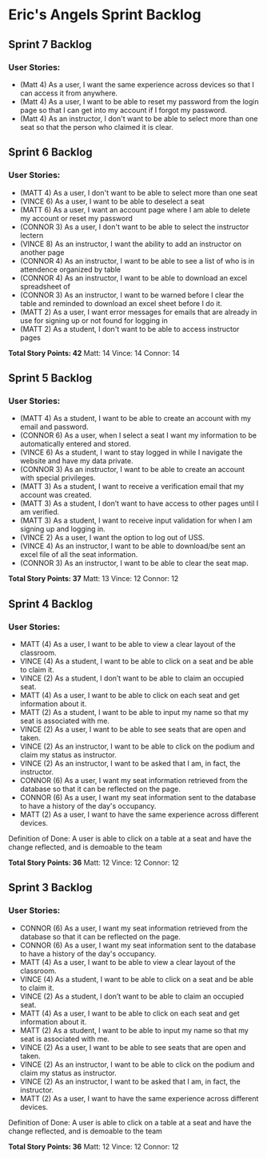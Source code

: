 # Eric's Angels Sprint Backlog

## **Sprint 7 Backlog**

### User Stories:
- (Matt 4) As a user, I want the same experience across devices so that I can access it from anywhere.
- (Matt 4) As a user, I want to be able to reset my password from the login page so that I can get into my account if I forgot my password.
- (Matt 4) As an instructor, I don't want to be able to select more than one seat so that the person who claimed it is clear.


## **Sprint 6 Backlog**

### User Stories:
- (MATT 4) As a user, I don't want to be able to select more than one seat
- (VINCE 6) As a user, I want to be able to deselect a seat
- (MATT 6) As a user, I want an account page where I am able to delete my account or reset my password
- (CONNOR 3) As a user, I don't want to be able to select the instructor lectern
- (VINCE 8) As an instructor, I want the ability to add an instructor on another page
- (CONNOR 4) As an instructor, I want to be able to see a list of who is in attendence organized by table
- (CONNOR 4) As an instructor, I want to be able to download an excel spreadsheet of 
- (CONNOR 3) As an instructor, I want to be warned before I clear the table and reminded to download an excel sheet before I do it.
- (MATT 2) As a user, I want error messages for emails that are already in use for signing up or not found for logging in
- (MATT 2) As a student, I don't want to be able to access instructor pages


**Total Story Points: 42**
Matt: 14
Vince: 14
Connor: 14

## **Sprint 5 Backlog**

### User Stories:
- (MATT 4) As a student, I want to be able to create an account with my email and password.
- (CONNOR 6) As a user, when I select a seat I want my information to be automatically entered and stored.
- (VINCE 6) As a student, I want to stay logged in while I navigate the website and have my data private.
- (CONNOR 3) As an instructor, I want to be able to create an account with special privileges.
- (MATT 3) As a student, I want to receive a verification email that my account was created.
- (MATT 3) As a student, I don’t want to have access to other pages until I am verified.
- (MATT 3) As a student, I want to receive input validation for when I am signing up and logging in.
- (VINCE 2) As a user, I want the option to log out of USS.
- (VINCE 4) As an instructor, I want to be able to download/be sent an excel file of all the seat information.
- (CONNOR 3) As an instructor, I want to be able to clear the seat map.


**Total Story Points: 37**
Matt: 13
Vince: 12
Connor: 12

## **Sprint 4 Backlog**

### User Stories:
- MATT (4) As a user, I want to be able to view a clear layout of the classroom.
- VINCE (4) As a student, I want to be able to click on a seat and be able to claim it.
- VINCE (2) As a student, I don’t want to be able to claim an occupied seat.
- MATT (4) As a user, I want to be able to click on each seat and get information about it.
- MATT (2) As a student, I want to be able to input my name so that my seat is associated with me.
- VINCE (2) As a user, I want to be able to see seats that are open and taken.
- VINCE (2) As an instructor,  I want to be able to click on the podium and claim my status as instructor.
- VINCE (2) As an instructor, I want to be asked that I am, in fact, the instructor.
- CONNOR (6) As a user, I want my seat information retrieved from the database so that it can be reflected on the page.
- CONNOR (6) As a user, I want my seat information sent to the database to have a history of the day's occupancy.
- MATT (2) As a user, I want to have the same experience across different devices.

Definition of Done:
A user is able to click on a table at a seat and have the change reflected, and is
demoable to the team

**Total Story Points: 36**
Matt: 12
Vince: 12
Connor: 12

## **Sprint 3 Backlog**

### User Stories:
- CONNOR (6) As a user, I want my seat information retrieved from the database so that it can be reflected on the page.
- CONNOR (6) As a user, I want my seat information sent to the database to have a history of the day's occupancy.
- MATT (4) As a user, I want to be able to view a clear layout of the classroom.
- VINCE (4) As a student, I want to be able to click on a seat and be able to claim it.
- VINCE (2) As a student, I don’t want to be able to claim an occupied seat.
- MATT (4) As a user, I want to be able to click on each seat and get information about it.
- MATT (2) As a student, I want to be able to input my name so that my seat is associated with me.
- VINCE (2) As a user, I want to be able to see seats that are open and taken.
- VINCE (2) As an instructor,  I want to be able to click on the podium and claim my status as instructor.
- VINCE (2) As an instructor, I want to be asked that I am, in fact, the instructor.
- MATT (2) As a user, I want to have the same experience across different devices.

Definition of Done:
A user is able to click on a table at a seat and have the change reflected, and is
demoable to the team

**Total Story Points: 36**
Matt: 12
Vince: 12
Connor: 12

